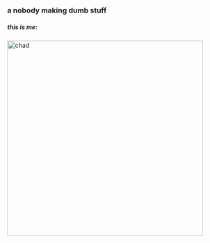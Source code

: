 <h3> a nobody making dumb stuff </h3>
<h5>this is me:</h5>
<img src="https://user-images.githubusercontent.com/106571756/219864810-a07f000b-f68d-495a-b178-1c1df7a369ee.png" alt="chad" width="450">
